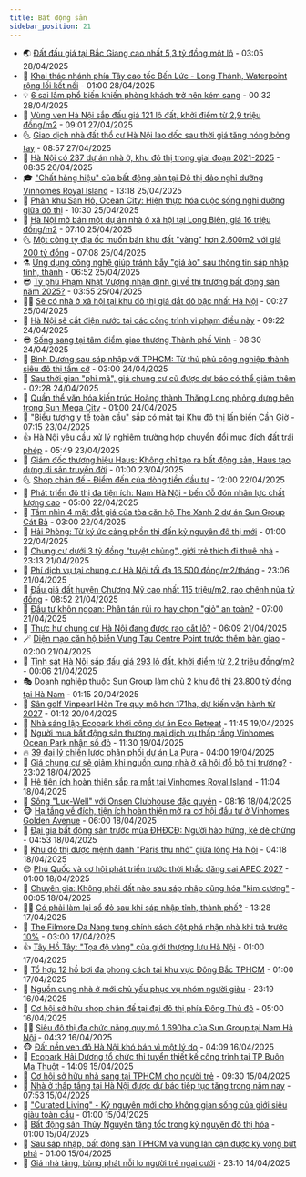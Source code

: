 ```yaml
---
title: Bất động sản
sidebar_position: 21
---
```


<!-- dantri-bat-dong-san:START -->
- 🌏 [Đất đấu giá tại Bắc Giang cao nhất 5,3 tỷ đồng một lô](https://dantri.com.vn/bat-dong-san/dat-dau-gia-tai-bac-giang-cao-nhat-53-ty-dong-mot-lo-20250428022628068.htm) - 03:05 28/04/2025
- 👹 [Khai thác nhánh phía Tây cao tốc Bến Lức - Long Thành, Waterpoint rộng lối kết nối](https://dantri.com.vn/bat-dong-san/khai-thac-nhanh-phia-tay-cao-toc-ben-luc-long-thanh-waterpoint-rong-loi-ket-noi-20250426154338409.htm) - 01:00 28/04/2025
- 💡 [6 sai lầm phổ biến khiến phòng khách trở nên kém sang](https://dantri.com.vn/bat-dong-san/6-sai-lam-pho-bien-khien-phong-khach-tro-nen-kem-sang-20250427093408282.htm) - 00:32 28/04/2025
- 🌋 [Vùng ven Hà Nội sắp đấu giá 121 lô đất, khởi điểm từ 2,9 triệu đồng/m2](https://dantri.com.vn/bat-dong-san/vung-ven-ha-noi-sap-dau-gia-121-lo-dat-khoi-diem-tu-29-trieu-dongm2-20250427134235397.htm) - 09:01 27/04/2025
- 🌜 [Giao dịch nhà đất thổ cư Hà Nội lao dốc sau thời giá tăng nóng bỏng tay](https://dantri.com.vn/bat-dong-san/giao-dich-nha-dat-tho-cu-ha-noi-lao-doc-sau-thoi-gia-tang-nong-bong-tay-20250426154237762.htm) - 08:57 27/04/2025
- 💃 [Hà Nội có 237 dự án nhà ở, khu đô thị trong giai đoạn 2021-2025](https://dantri.com.vn/bat-dong-san/ha-noi-co-237-du-an-nha-o-khu-do-thi-trong-giai-doan-2021-2025-20250426022043664.htm) - 08:35 26/04/2025
- 🎓 [&quot;Chất hàng hiệu&quot; của bất động sản tại Đô thị đảo nghỉ dưỡng Vinhomes Royal Island](https://dantri.com.vn/bat-dong-san/chat-hang-hieu-cua-bat-dong-san-tai-do-thi-dao-nghi-duong-vinhomes-royal-island-20250425201840316.htm) - 13:18 25/04/2025
- 🌝 [Phân khu San Hô, Ocean City: Hiện thực hóa cuộc sống nghỉ dưỡng giữa đô thị](https://dantri.com.vn/bat-dong-san/phan-khu-san-ho-ocean-city-hien-thuc-hoa-cuoc-song-nghi-duong-giua-do-thi-20250425170354729.htm) - 10:30 25/04/2025
- 🧐 [Hà Nội mở bán một dự án nhà ở xã hội tại Long Biên, giá 16 triệu đồng/m2](https://dantri.com.vn/bat-dong-san/ha-noi-mo-ban-mot-du-an-nha-o-xa-hoi-tai-long-bien-gia-16-trieu-dongm2-20250425114556696.htm) - 07:10 25/04/2025
- 🌜 [Một công ty địa ốc muốn bán khu đất &quot;vàng&quot; hơn 2.600m2 với giá 200 tỷ đồng](https://dantri.com.vn/bat-dong-san/mot-cong-ty-dia-oc-muon-ban-khu-dat-vang-hon-2600m2-voi-gia-200-ty-dong-20250425135857766.htm) - 07:08 25/04/2025
- ⚗️ [Ứng dụng công nghệ giúp tránh bẫy &quot;giá ảo&quot; sau thông tin sáp nhập tỉnh, thành](https://dantri.com.vn/bat-dong-san/ung-dung-cong-nghe-giup-tranh-bay-gia-ao-sau-thong-tin-sap-nhap-tinh-thanh-20250425134402918.htm) - 06:52 25/04/2025
- 😎 [Tỷ phú Phạm Nhật Vượng nhận định gì về thị trường bất động sản năm 2025?](https://dantri.com.vn/bat-dong-san/ty-phu-pham-nhat-vuong-nhan-dinh-gi-ve-thi-truong-bat-dong-san-nam-2025-20250425104536501.htm) - 03:55 25/04/2025
- 🧑‍🏫 [Sẽ có nhà ở xã hội tại khu đô thị giá đắt đỏ bậc nhất Hà Nội](https://dantri.com.vn/bat-dong-san/se-co-nha-o-xa-hoi-tai-khu-do-thi-gia-dat-do-bac-nhat-ha-noi-20250425034155708.htm) - 00:27 25/04/2025
- 💪 [Hà Nội sẽ cắt điện nước tại các công trình vi phạm điều này](https://dantri.com.vn/bat-dong-san/ha-noi-se-cat-dien-nuoc-tai-cac-cong-trinh-vi-pham-dieu-nay-20250424145805215.htm) - 09:22 24/04/2025
- 😎 [Sống sang tại tâm điểm giao thương Thành phố Vinh](https://dantri.com.vn/bat-dong-san/song-sang-tai-tam-diem-giao-thuong-thanh-pho-vinh-20250424150706890.htm) - 08:30 24/04/2025
- 🧠 [Bình Dương sau sáp nhập với TPHCM: Từ thủ phủ công nghiệp thành siêu đô thị tầm cỡ](https://dantri.com.vn/bat-dong-san/binh-duong-sau-sap-nhap-voi-tphcm-tu-thu-phu-cong-nghiep-thanh-sieu-do-thi-tam-co-20250424083507249.htm) - 03:00 24/04/2025
- 🧰 [Sau thời gian &quot;phi mã&quot;, giá chung cư cũ được dự báo có thể giảm thêm](https://dantri.com.vn/bat-dong-san/sau-thoi-gian-phi-ma-gia-chung-cu-cu-duoc-du-bao-co-the-giam-them-20250424025641573.htm) - 02:28 24/04/2025
- 🤩 [Quần thể văn hóa kiến trúc Hoàng thành Thăng Long phỏng dựng bên trong Sun Mega City](https://dantri.com.vn/bat-dong-san/quan-the-van-hoa-kien-truc-hoang-thanh-thang-long-phong-dung-ben-trong-sun-mega-city-20250423221244857.htm) - 01:00 24/04/2025
- 🦆 [&quot;Biểu tượng y tế toàn cầu&quot; sắp có mặt tại Khu đô thị lấn biển Cần Giờ](https://dantri.com.vn/bat-dong-san/bieu-tuong-y-te-toan-cau-sap-co-mat-tai-khu-do-thi-lan-bien-can-gio-20250423134208797.htm) - 07:15 23/04/2025
- 👍 [Hà Nội yêu cầu xử lý nghiêm trường hợp chuyển đổi mục đích đất trái phép](https://dantri.com.vn/bat-dong-san/ha-noi-yeu-cau-xu-ly-nghiem-truong-hop-chuyen-doi-muc-dich-dat-trai-phep-20250423014933290.htm) - 05:49 23/04/2025
- 🙉 [Giám đốc thương hiệu Haus: Không chỉ tạo ra bất động sản, Haus tạo dựng di sản truyền đời](https://dantri.com.vn/bat-dong-san/giam-doc-thuong-hieu-haus-khong-chi-tao-ra-bat-dong-san-haus-tao-dung-di-san-truyen-doi-20250422190521549.htm) - 01:00 23/04/2025
- 🌜 [Shop chân đế - Điểm đến của dòng tiền đầu tư](https://dantri.com.vn/bat-dong-san/shop-chan-de-diem-den-cua-dong-tien-dau-tu-20250422183456407.htm) - 12:00 22/04/2025
- 🌋 [Phát triển đô thị đa tiện ích: Nam Hà Nội - bến đỗ đón nhân lực chất lượng cao](https://dantri.com.vn/bat-dong-san/phat-trien-do-thi-da-tien-ich-nam-ha-noi-ben-do-don-nhan-luc-chat-luong-cao-20250422115343020.htm) - 05:00 22/04/2025
- 🥰 [Tầm nhìn 4 mặt đắt giá của tòa căn hộ The Xanh 2 dự án Sun Group Cát Bà](https://dantri.com.vn/bat-dong-san/tam-nhin-4-mat-dat-gia-cua-toa-can-ho-the-xanh-2-du-an-sun-group-cat-ba-20250422094706218.htm) - 03:00 22/04/2025
- 💯 [Hải Phòng: Từ ký ức cảng phồn thị đến kỷ nguyên đô thị mới](https://dantri.com.vn/bat-dong-san/hai-phong-tu-ky-uc-cang-phon-thi-den-ky-nguyen-do-thi-moi-20250421152357229.htm) - 01:00 22/04/2025
- 🤩 [Chung cư dưới 3 tỷ đồng &quot;tuyệt chủng&quot;, giới trẻ thích đi thuê nhà](https://dantri.com.vn/bat-dong-san/chung-cu-duoi-3-ty-dong-tuyet-chung-gioi-tre-thich-di-thue-nha-20250421144215802.htm) - 23:13 21/04/2025
- 💄 [Phí dịch vụ tại chung cư Hà Nội tối đa 16.500 đồng/m2/tháng](https://dantri.com.vn/bat-dong-san/phi-dich-vu-tai-chung-cu-ha-noi-toi-da-16500-dongm2thang-20250422014039701.htm) - 23:06 21/04/2025
- 🦍 [Đấu giá đất huyện Chương Mỹ cao nhất 115 triệu/m2, rao chênh nửa tỷ đồng](https://dantri.com.vn/bat-dong-san/dau-gia-dat-huyen-chuong-my-cao-nhat-115-trieum2-rao-chenh-nua-ty-dong-20250421143831994.htm) - 08:52 21/04/2025
- 🎡 [Đầu tư khôn ngoan: Phân tán rủi ro hay chọn &quot;giỏ&quot; an toàn?](https://dantri.com.vn/bat-dong-san/dau-tu-khon-ngoan-phan-tan-rui-ro-hay-chon-gio-an-toan-20250421134458368.htm) - 07:00 21/04/2025
- 🐎 [Thực hư chung cư Hà Nội đang được rao cắt lỗ?](https://dantri.com.vn/bat-dong-san/thuc-hu-chung-cu-ha-noi-dang-duoc-rao-cat-lo-20250419155206599.htm) - 06:09 21/04/2025
- 🪄 [Diện mạo căn hộ biển Vung Tau Centre Point trước thềm bàn giao](https://dantri.com.vn/bat-dong-san/dien-mao-can-ho-bien-vung-tau-centre-point-truoc-them-ban-giao-20250418095732352.htm) - 02:00 21/04/2025
- 💼 [Tỉnh sát Hà Nội sắp đấu giá 293 lô đất, khởi điểm từ 2,2 triệu đồng/m2](https://dantri.com.vn/bat-dong-san/tinh-sat-ha-noi-sap-dau-gia-293-lo-dat-khoi-diem-tu-22-trieu-dongm2-20250421012023089.htm) - 00:06 21/04/2025
- 🎭 [Doanh nghiệp thuộc Sun Group làm chủ 2 khu đô thị 23.800 tỷ đồng tại Hà Nam](https://dantri.com.vn/bat-dong-san/doanh-nghiep-thuoc-sun-group-lam-chu-2-khu-do-thi-23800-ty-dong-tai-ha-nam-20250419015718128.htm) - 01:15 20/04/2025
- 🐻 [Sân golf Vinpearl Hòn Tre quy mô hơn 171ha, dự kiến vận hành từ 2027](https://dantri.com.vn/bat-dong-san/san-golf-vinpearl-hon-tre-quy-mo-hon-171ha-du-kien-van-hanh-tu-2027-20250419141355160.htm) - 01:12 20/04/2025
- 💃 [Nhà sáng lập Ecopark khởi công dự án Eco Retreat](https://dantri.com.vn/bat-dong-san/nha-sang-lap-ecopark-khoi-cong-du-an-eco-retreat-20250419182018240.htm) - 11:45 19/04/2025
- 🦣 [Người mua bất động sản thương mại dịch vụ thấp tầng Vinhomes Ocean Park nhận sổ đỏ](https://dantri.com.vn/bat-dong-san/nguoi-mua-bat-dong-san-thuong-mai-dich-vu-thap-tang-vinhomes-ocean-park-nhan-so-do-20250419180305340.htm) - 11:30 19/04/2025
- 🔥 [39 đại lý chiến lược phân phối dự án La Pura](https://dantri.com.vn/bat-dong-san/39-dai-ly-chien-luoc-phan-phoi-du-an-la-pura-20250419101007840.htm) - 04:00 19/04/2025
- 🤩 [Giá chung cư sẽ giảm khi nguồn cung nhà ở xã hội đổ bộ thị trường?](https://dantri.com.vn/bat-dong-san/gia-chung-cu-se-giam-khi-nguon-cung-nha-o-xa-hoi-do-bo-thi-truong-20250418151738555.htm) - 23:02 18/04/2025
- 🥳 [Hệ tiện ích hoàn thiện sắp ra mắt tại Vinhomes Royal Island](https://dantri.com.vn/bat-dong-san/he-tien-ich-hoan-thien-sap-ra-mat-tai-vinhomes-royal-island-20250418174941949.htm) - 11:04 18/04/2025
- 🤗 [Sống &quot;Lux-Well&quot; với Onsen Clubhouse đặc quyền](https://dantri.com.vn/bat-dong-san/song-lux-well-voi-onsen-clubhouse-dac-quyen-20250418150202736.htm) - 08:16 18/04/2025
- 🐵 [Hạ tầng về đích, tiện ích hoàn thiện mở ra cơ hội đầu tư ở Vinhomes Golden Avenue](https://dantri.com.vn/bat-dong-san/ha-tang-ve-dich-tien-ich-hoan-thien-mo-ra-co-hoi-dau-tu-o-vinhomes-golden-avenue-20250418114306640.htm) - 06:00 18/04/2025
- 🤖 [Đại gia bất động sản trước mùa ĐHĐCĐ: Người hào hứng, kẻ dè chừng](https://dantri.com.vn/bat-dong-san/dai-gia-bat-dong-san-truoc-mua-dhdcd-nguoi-hao-hung-ke-de-chung-20250418110945556.htm) - 04:53 18/04/2025
- 👺 [Khu đô thị được mệnh danh &quot;Paris thu nhỏ&quot; giữa lòng Hà Nội](https://dantri.com.vn/bat-dong-san/khu-do-thi-duoc-menh-danh-paris-thu-nho-giua-long-ha-noi-20250418111137534.htm) - 04:18 18/04/2025
- 😎 [Phú Quốc và cơ hội phát triển trước thời khắc đăng cai APEC 2027](https://dantri.com.vn/bat-dong-san/phu-quoc-va-co-hoi-phat-trien-truoc-thoi-khac-dang-cai-apec-2027-20250417203220552.htm) - 01:00 18/04/2025
- 🤠 [Chuyên gia: Không phải đất nào sau sáp nhập cũng hóa &quot;kim cương&quot;](https://dantri.com.vn/bat-dong-san/chuyen-gia-khong-phai-dat-nao-sau-sap-nhap-cung-hoa-kim-cuong-20250417173057266.htm) - 00:05 18/04/2025
- 👨‍🏫 [Có phải làm lại sổ đỏ sau khi sáp nhập tỉnh, thành phố?](https://dantri.com.vn/bat-dong-san/co-phai-lam-lai-so-do-sau-khi-sap-nhap-tinh-thanh-pho-20250417202414841.htm) - 13:28 17/04/2025
- 🧰 [The Filmore Da Nang tung chính sách đột phá nhận nhà khi trả trước 10%](https://dantri.com.vn/bat-dong-san/the-filmore-da-nang-tung-chinh-sach-dot-pha-nhan-nha-khi-tra-truoc-10-20250417093443235.htm) - 03:00 17/04/2025
- 👍 [Tây Hồ Tây: &quot;Tọa độ vàng&quot; của giới thượng lưu Hà Nội](https://dantri.com.vn/bat-dong-san/tay-ho-tay-toa-do-vang-cua-gioi-thuong-luu-ha-noi-20250416142521661.htm) - 01:00 17/04/2025
- 🌈 [Tổ hợp 12 hồ bơi đa phong cách tại khu vực Đông Bắc TPHCM](https://dantri.com.vn/bat-dong-san/to-hop-12-ho-boi-da-phong-cach-tai-khu-vuc-dong-bac-tphcm-20250415225445239.htm) - 01:00 17/04/2025
- 🐲 [Nguồn cung nhà ở mới chủ yếu phục vụ nhóm người giàu](https://dantri.com.vn/bat-dong-san/nguon-cung-nha-o-moi-chu-yeu-phuc-vu-nhom-nguoi-giau-20250413015627992.htm) - 23:19 16/04/2025
- 💄 [Cơ hội sở hữu shop chân đế tại đại đô thị phía Đông Thủ đô](https://dantri.com.vn/bat-dong-san/co-hoi-so-huu-shop-chan-de-tai-dai-do-thi-phia-dong-thu-do-20250416113332956.htm) - 05:00 16/04/2025
- 👨‍🏫 [Siêu đô thị đa chức năng quy mô 1.690ha của Sun Group tại Nam Hà Nội](https://dantri.com.vn/bat-dong-san/sieu-do-thi-da-chuc-nang-quy-mo-1690ha-cua-sun-group-tai-nam-ha-noi-20250416112233648.htm) - 04:32 16/04/2025
- 🐵 [Đất nền ven đô Hà Nội khó bán vì một lý do](https://dantri.com.vn/bat-dong-san/dat-nen-ven-do-ha-noi-kho-ban-vi-mot-ly-do-20250415164921888.htm) - 04:09 16/04/2025
- 🎉 [Ecopark Hải Dương tổ chức thi tuyển thiết kế công trình tại TP Buôn Ma Thuột](https://dantri.com.vn/bat-dong-san/ecopark-hai-duong-to-chuc-thi-tuyen-thiet-ke-cong-trinh-tai-tp-buon-ma-thuot-20250415210944589.htm) - 14:09 15/04/2025
- 💫 [Cơ hội sở hữu nhà sang tại TPHCM cho người trẻ](https://dantri.com.vn/bat-dong-san/co-hoi-so-huu-nha-sang-tai-tphcm-cho-nguoi-tre-20250415160831060.htm) - 09:30 15/04/2025
- 🦄 [Nhà ở thấp tầng tại Hà Nội được dự báo tiếp tục tăng trong năm nay](https://dantri.com.vn/bat-dong-san/nha-o-thap-tang-tai-ha-noi-duoc-du-bao-tiep-tuc-tang-trong-nam-nay-20250415022856935.htm) - 07:53 15/04/2025
- 🌮 [&quot;Curated Living&quot; - Kỷ nguyên mới cho không gian sống của giới siêu giàu toàn cầu](https://dantri.com.vn/bat-dong-san/curated-living-ky-nguyen-moi-cho-khong-gian-song-cua-gioi-sieu-giau-toan-cau-20250415072134422.htm) - 01:00 15/04/2025
- 💯 [Bất động sản Thủy Nguyên tăng tốc trong kỷ nguyên đô thị hóa](https://dantri.com.vn/bat-dong-san/bat-dong-san-thuy-nguyen-tang-toc-trong-ky-nguyen-do-thi-hoa-20250414202735273.htm) - 01:00 15/04/2025
- 🌊 [Sau sáp nhập, bất động sản TPHCM và vùng lân cận được kỳ vọng bứt phá](https://dantri.com.vn/bat-dong-san/sau-sap-nhap-bat-dong-san-tphcm-va-vung-lan-can-duoc-ky-vong-but-pha-20250414154843633.htm) - 01:00 15/04/2025
- 🤖 [Giá nhà tăng, bùng phát nỗi lo người trẻ ngại cưới](https://dantri.com.vn/bat-dong-san/gia-nha-tang-bung-phat-noi-lo-nguoi-tre-ngai-cuoi-20250414074745433.htm) - 23:10 14/04/2025<!-- dantri-bat-dong-san:END -->
